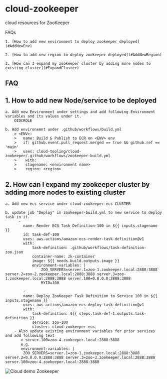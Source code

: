 # cloud-zookeeper
cloud resources for ZooKeeper

FAQs    
    
    1. [How to add new environment to deploy zookeeper deployed](#AddNewEnv)

    2. [How to add new region to deploy zookeeper deployed](#AddNewRegion)

    3. [How can I expand my zookeeper cluster by adding more nodes to existing cluster](#ExpandCluster)


## FAQ ##

## 1. How to add new Node/service to be deployed <a name="AddNewEnv"></a>
    a. Add new Environment under settings and add following Environment variables and its values under it.
        OIDCROLE

    b. Add environemnt under .github/workflows/build.yml
        > <ENV>:
        >   name: Build & Publish to ECR on <ENV> env
        >   if: github.event.pull_request.merged == true && github.ref == 'main'
        >   uses: cloud-tooling/cloud-zookeeper/.github/workflows/zookeeper-build.yml
        >    with:
        >    stagename: <environment name>
        >    region: <region>


## 2. How can I expand my zookeeper cluster by adding more nodes to existing cluster  <a name="ExpandCluster"></a>
    a. Add new ecs service under cloud-zookeeper-ecs CLUSTER
    
    b. update job "Deploy" in zookeeper-build.yml to new service to deploy task in it.
          -
            name: Render ECS Task Definition-100 in ${{ inputs.stagename }}
            id: task-def-100
            uses: aws-actions/amazon-ecs-render-task-definition@v1
            with:
                task-definition: .github/workflows/task-definition-zoo.json
                container-name: zk-container
                image: ${{ needs.build.outputs.image }}
                environment-variables: |
                    ZOO_SERVERS=server.1=zoo-1.zookeeper.local:2888:3888 server.2=zoo-2.zookeeper.local:2888:3888 server.3=zoo-1.zookeeper.local:2888:3888 server.100=0.0.0.0:2888:3888
                    MYID=100

            -
            name: Deploy ZooKeeper Task Definition to Service 100 in ${{ inputs.stagename }}
            uses: aws-actions/amazon-ecs-deploy-task-definition@v1
            with:
                task-definition: ${{ steps.task-def-1.outputs.task-definition }}
                service: zoo-100
                cluster: cloud-zookeeper-ecs 
        - Also update existing environment variables for prior services and add following text
           > server.100=zoo-4.zookeeper.local:2888:3888
           e.g.
           environment-variables: |
            ZOO_SERVERS=server.1=zoo-1.zookeeper.local:2888:3888 server.2=0.0.0.0:2888:3888 server.3=zoo-3.zookeeper.local:2888:3888 server.100=zoo-4.zookeeper.local:2888:3888

![Cloud demo Zookeeper](Zookeeper.png)
